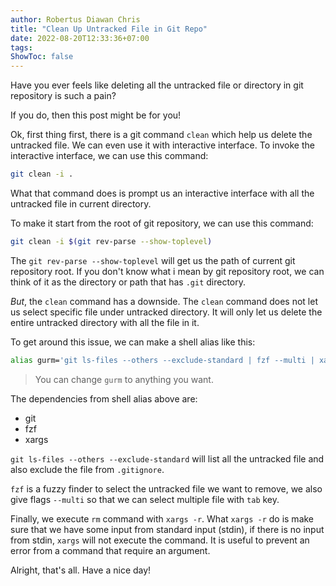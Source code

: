 ```yaml
---
author: Robertus Diawan Chris
title: "Clean Up Untracked File in Git Repo"
date: 2022-08-20T12:33:36+07:00
tags:
ShowToc: false
---
```


Have you ever feels like deleting all the untracked file or directory in git
repository is such a pain?

If you do, then this post might be for you!

Ok, first thing first, there is a git command `clean` which help us delete the
untracked file. We can even use it with interactive interface. To invoke the
interactive interface, we can use this command:
```sh
git clean -i .
```

What that command does is prompt us an interactive interface with all the
untracked file in current directory.

To make it start from the root of git repository, we can use this command:
```sh
git clean -i $(git rev-parse --show-toplevel)
```

The `git rev-parse --show-toplevel` will get us the path of current git
repository root. If you don't know what i mean by git repository root, we can
think of it as the directory or path that has `.git` directory.

*But*, the `clean` command has a downside. The `clean` command does not let us
select specific file under untracked directory. It will only let us delete the
entire untracked directory with all the file in it.

To get around this issue, we can make a shell alias like this:
```sh
alias gurm='git ls-files --others --exclude-standard | fzf --multi | xargs -r rm -v'
```

> You can change `gurm` to anything you want.

The dependencies from shell alias above are:
- git
- fzf
- xargs

`git ls-files --others --exclude-standard` will list all the untracked file and
also exclude the file from `.gitignore`.

`fzf` is a fuzzy finder to select the untracked file we want to remove, we
also give flags `--multi` so that we can select multiple file with `tab` key.

Finally, we execute `rm` command with `xargs -r`. What `xargs -r` do is make
sure that we have some input from standard input (stdin), if there is no input
from stdin, `xargs` will not execute the command. It is useful to prevent an
error from a command that require an argument.

Alright, that's all. Have a nice day!
